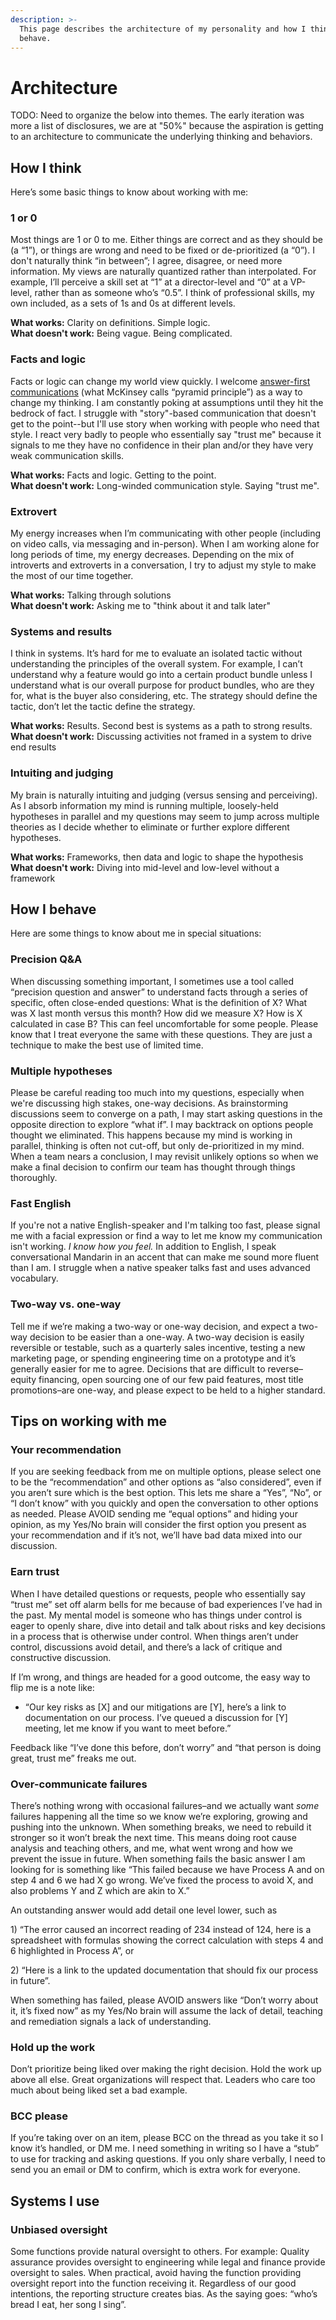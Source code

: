 ```yaml
---
description: >-
  This page describes the architecture of my personality and how I think and
  behave.
---
```


# Architecture

TODO: Need to organize the below into themes. The early iteration was more a list of disclosures, we are at "50%" because the aspiration is getting to an architecture to communicate the underlying thinking and behaviors. 

## How I think

Here’s some basic things to know about working with me:

### 1 or 0 

Most things are 1 or 0 to me. Either things are correct and as they should be \(a “1”\), or things are wrong and need to be fixed or de-prioritized \(a “0”\). I don't naturally think “in between”; I agree, disagree, or need more information. My views are naturally quantized rather than interpolated. For example, I’ll perceive a skill set at “1” at a director-level and “0” at a VP-level, rather than as someone who’s “0.5”. I think of professional skills, my own included, as a sets of 1s and 0s at different levels.   
  
**What works:** Clarity on definitions. Simple logic.   
**What doesn't work:** Being vague. Being complicated.

### Facts and logic

Facts or logic can change my world view quickly. I welcome [answer-first communications](https://medium.com/lessons-from-mckinsey/the-pyramid-principle-f0885dd3c5c7) \(what McKinsey calls “pyramid principle”\) as a way to change my thinking. I am constantly poking at assumptions until they hit the bedrock of fact. I struggle with "story"-based communication that doesn't get to the point--but I'll use story when working with people who need that style. I react very badly to people who essentially say "trust me" because it signals to me they have no confidence in their plan and/or they have very weak communication skills.   
  
**What works:** Facts and logic. Getting to the point.   
**What doesn't work:** Long-winded communication style. Saying "trust me". 

### Extrovert

My energy increases when I’m communicating with other people \(including on video calls, via messaging and in-person\). When I am working alone for long periods of time, my energy decreases. Depending on the mix of introverts and extroverts in a conversation, I try to adjust my style to make the most of our time together.  
  
**What works:** Talking through solutions   
**What doesn't work:** Asking me to "think about it and talk later" 

### Systems and results

I think in systems. It’s hard for me to evaluate an isolated tactic without understanding the principles of the overall system. For example, I can’t understand why a feature would go into a certain product bundle unless I understand what is our overall purpose for product bundles, who are they for, what is the buyer also considering, etc. The strategy should define the tactic, don’t let the tactic define the strategy.  
  
**What works:** Results. Second best is systems as a path to strong results.   
**What doesn't work:** Discussing activities not framed in a system to drive end results

### Intuiting and judging 

My brain is naturally intuiting and judging \(versus sensing and perceiving\). As I absorb information my mind is running multiple, loosely-held hypotheses in parallel and my questions may seem to jump across multiple theories as I decide whether to eliminate or further explore different hypotheses.   
  
**What works:** Frameworks, then data and logic to shape the hypothesis   
**What doesn't work:** Diving into mid-level and low-level without a framework

## How I behave

Here are some things to know about me in special situations:

### Precision Q&A

When discussing something important, I sometimes use a tool called “precision question and answer” to understand facts through a series of specific, often close-ended questions: What is the definition of X? What was X last month versus this month? How did we measure X? How is X calculated in case B? This can feel uncomfortable for some people. Please know that I treat everyone the same with these questions. They are just a technique to make the best use of limited time.

### Multiple hypotheses 

Please be careful reading too much into my questions, especially when we're discussing high stakes, one-way decisions. As brainstorming discussions seem to converge on a path, I may start asking questions in the opposite direction to explore “what if”. I may backtrack on options people thought we eliminated. This happens because my mind is working in parallel, thinking is often not cut-off, but only de-prioritized in my mind. When a team nears a conclusion, I may revisit unlikely options so when we make a final decision to confirm our team has thought through things thoroughly. 

### Fast English 

If you're not a native English-speaker and I'm talking too fast, please signal me with a facial expression or find a way to let me know my communication isn't working. _I know how you feel._ In addition to English, I speak conversational Mandarin in an accent that can make me sound more fluent than I am. I struggle when a native speaker talks fast and uses advanced vocabulary.

### Two-way vs. one-way 

Tell me if we’re making a two-way or one-way decision, and expect a two-way decision to be easier than a one-way. A two-way decision is easily reversible or testable, such as a quarterly sales incentive, testing a new marketing page, or spending engineering time on a prototype and it’s generally easier for me to agree. Decisions that are difficult to reverse–equity financing, open sourcing one of our few paid features, most title promotions–are one-way, and please expect to be held to a higher standard.

## Tips on working with me

### Your recommendation 

If you are seeking feedback from me on multiple options, please select one to be the “recommendation” and other options as “also considered”, even if you aren’t sure which is the best option. This lets me share a “Yes”, “No”, or “I don’t know” with you quickly and open the conversation to other options as needed. Please AVOID sending me “equal options” and hiding your opinion, as my Yes/No brain will consider the first option you present as your recommendation and if it’s not, we’ll have bad data mixed into our discussion.

### Earn trust 

When I have detailed questions or requests, people who essentially say “trust me” set off alarm bells for me because of bad experiences I’ve had in the past. My mental model is someone who has things under control is eager to openly share, dive into detail and talk about risks and key decisions in a process that is otherwise under control. When things aren’t under control, discussions avoid detail, and there’s a lack of critique and constructive discussion.

If I’m wrong, and things are headed for a good outcome, the easy way to flip me is a note like:

* “Our key risks as \[X\] and our mitigations are \[Y\], here’s a link to documentation on our process. I’ve queued a discussion for \[Y\] meeting, let me know if you want to meet before.”

Feedback like “I’ve done this before, don’t worry” and “that person is doing great, trust me” freaks me out. 

### Over-communicate failures 

There’s nothing wrong with occasional failures–and we actually want _some_ failures happening all the time so we know we’re exploring, growing and pushing into the unknown. When something breaks, we need to rebuild it stronger so it won’t break the next time. This means doing root cause analysis and teaching others, and me, what went wrong and how we prevent the issue in future. When something fails the basic answer I am looking for is something like “This failed because we have Process A and on step 4 and 6 we had X go wrong. We’ve fixed the process to avoid X, and also problems Y and Z which are akin to X.”

An outstanding answer would add detail one level lower, such as

1\) “The error caused an incorrect reading of 234 instead of 124, here is a spreadsheet with formulas showing the correct calculation with steps 4 and 6 highlighted in Process A”, or

2\) “Here is a link to the updated documentation that should fix our process in future”.

When something has failed, please AVOID answers like “Don’t worry about it, it’s fixed now” as my Yes/No brain will assume the lack of detail, teaching and remediation signals a lack of understanding.

### Hold up the work 

Don’t prioritize being liked over making the right decision. Hold the work up above all else. Great organizations will respect that. Leaders who care too much about being liked set a bad example.

### BCC please 

If you’re taking over on an item, please BCC on the thread as you take it so I know it’s handled, or DM me. I need something in writing so I have a “stub” to use for tracking and asking questions. If you only share verbally, I need to send you an email or DM to confirm, which is extra work for everyone.

## Systems I use

### Unbiased oversight 

Some functions provide natural oversight to others. For example: Quality assurance provides oversight to engineering while legal and finance provide oversight to sales. When practical, avoid having the function providing oversight report into the function receiving it. Regardless of our good intentions, the reporting structure creates bias. As the saying goes: “who’s bread I eat, her song I sing”.

